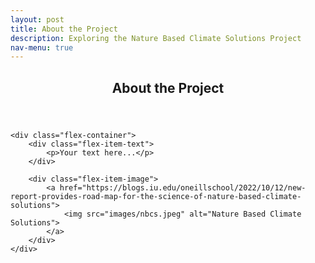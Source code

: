```yaml
---
layout: post
title: About the Project
description: Exploring the Nature Based Climate Solutions Project
nav-menu: true
---
```


<html>
<head>
  <style>
    .flex-container {
      display: flex;
      justify-content: space-between;
      align-items: center;
    }

    .flex-item-text {
      flex: 1;
      padding-right: 20px;
    }
    
    .flex-item-image {
      flex: 1;
    }

    .flex-item-image a img {
      max-width: 100%;
      height: auto;
    }
  </style>
</head>
<body>
    <!-- Banner -->
    <section id="banner" class="major">
        <div class="inner">
            <header class="major">
                <h1>About the Project</h1>
            </header>
            <div class="content">
                <ul class="actions">
                </ul>
            </div>
        </div>
    </section>

    <div class="flex-container">
        <div class="flex-item-text">
            <p>Your text here...</p>
        </div>

        <div class="flex-item-image">
            <a href="https://blogs.iu.edu/oneillschool/2022/10/12/new-report-provides-road-map-for-the-science-of-nature-based-climate-solutions">
                <img src="images/nbcs.jpeg" alt="Nature Based Climate Solutions">
            </a>
        </div>
    </div>
</body>
</html>
